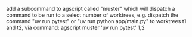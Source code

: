add a subcommand to agscript called "muster" which will dispatch a command to be run to a select number of worktrees, e.g. dispatch the command "uv run pytest" or "uv run python app/main.py" to worktrees t1 and t2, via command: agscript muster 'uv run pytest' 1,2